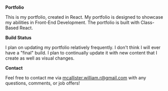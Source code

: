 **Portfolio**

This is my portfolio, created in React. My portfolio is designed to showcase my abilities in Front-End Development. The portfolio is built with Class-Based React. 

**Build Status**

I plan on updating my portfolio relatively frequently. I don't think I will ever have a "final" build. I plan to continually update it with new content that I create as well as visual changes.

**Contact**

Feel free to contact me via mcallister.william.r@gmail.com with any questions, comments, or job offers!


